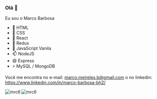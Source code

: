 ### Olá 👋

Eu sou o Marco Barbosa

- 🔭 HTML
- 🌱 CSS
- 👯 React
- 🤔 Redux
- 💬 JavaScript Vanila
- 📫 NodeJS
- 😄 Express
- ⚡ MySQL / MongoDB

Você me encontra no e-mail: marco.meireles.b@gmail.com o no linkedin: https://www.linkedin.com/in/marco-barbosa-bh2/

<img align="left" src="https://github-readme-stats.vercel.app/api?username=mrc6" alt="mrc6"/>
<img align="rigth" src="https://github-readme-stats.vercel.app/api/top-langs/?username=mrc6" alt="mrc6"/>

